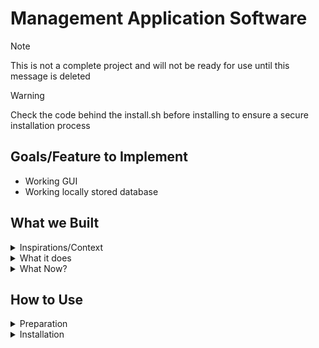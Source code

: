 # Management Application Software
> [!Note]
> This is not a complete project and will not be ready for use until this message is deleted

> [!Warning]
> Check the code behind the install.sh before installing to ensure a secure installation process

## Goals/Feature to Implement

- Working GUI
- Working locally stored database
<!---Add other goals/features here with a dash (-) before it to denote it as a bullet point. Please be realistic but not to easy as this is supposed to be a healthy challenge---> 

## What we Built
<details> 
<summary>Inspirations/Context</summary>

<!-- Add inspiration/context here -->

<p></p>
</details>

<details> 
  <summary>What it does</summary>

<!-- Contains a User Login page with unique usrID and pwds-->
<!-- detail event/appointment application forms with storage (name first/sir, pwd, generated userID, day, time/durration, location) --> 
<!-- option to sign up --> 
<!-- deposite/withdraw amount system --> 

<p></p>
</details>
<details> 
  <summary>What Now?</summary>

<!-- Add follow-up/next steps vision here -->

<p></p>
</details>

## How to Use
<details>
  <summary>Preparation</summary>
  Ensure system is using the most current version:
  
  - **Arch Based Distros**

    ```
    sudo pacman -Syu
    ```
	
  - **Debian Based Distros**
    
	```
    sudo apt update
    sudo apt upgrade
    ```

  - **Windows CMD**
    
	```
    winget upgrade --all
    ```
	
</details>
<details>
  <summary>Installation</summary>

  - **CDM line or Terminal**
	
```
	bash <(curl -fsSL "https://raw.githubusercontent.com/RichardSmith240/Event_Management_Application-IOOP2025/main/install.sh")
```
	
</details>
